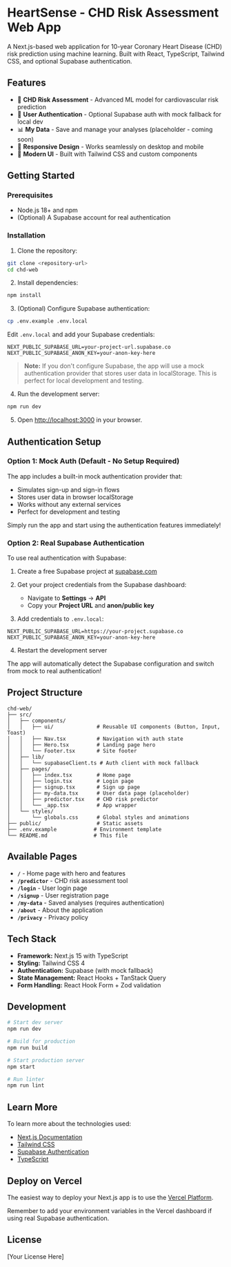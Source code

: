 # HeartSense - CHD Risk Assessment Web App

A Next.js-based web application for 10-year Coronary Heart Disease (CHD) risk prediction using machine learning. Built with React, TypeScript, Tailwind CSS, and optional Supabase authentication.

## Features

- 🏥 **CHD Risk Assessment** - Advanced ML model for cardiovascular risk prediction
- 🔐 **User Authentication** - Optional Supabase auth with mock fallback for local dev
- 📊 **My Data** - Save and manage your analyses (placeholder - coming soon)
- 📱 **Responsive Design** - Works seamlessly on desktop and mobile
- 🎨 **Modern UI** - Built with Tailwind CSS and custom components

## Getting Started

### Prerequisites

- Node.js 18+ and npm
- (Optional) A Supabase account for real authentication

### Installation

1. Clone the repository:
```bash
git clone <repository-url>
cd chd-web
```

2. Install dependencies:
```bash
npm install
```

3. (Optional) Configure Supabase authentication:
```bash
cp .env.example .env.local
```

Edit `.env.local` and add your Supabase credentials:
```env
NEXT_PUBLIC_SUPABASE_URL=your-project-url.supabase.co
NEXT_PUBLIC_SUPABASE_ANON_KEY=your-anon-key-here
```

> **Note:** If you don't configure Supabase, the app will use a mock authentication provider that stores user data in localStorage. This is perfect for local development and testing.

4. Run the development server:
```bash
npm run dev
```

5. Open [http://localhost:3000](http://localhost:3000) in your browser.

## Authentication Setup

### Option 1: Mock Auth (Default - No Setup Required)

The app includes a built-in mock authentication provider that:
- Simulates sign-up and sign-in flows
- Stores user data in browser localStorage
- Works without any external services
- Perfect for development and testing

Simply run the app and start using the authentication features immediately!

### Option 2: Real Supabase Authentication

To use real authentication with Supabase:

1. Create a free Supabase project at [supabase.com](https://supabase.com)

2. Get your project credentials from the Supabase dashboard:
   - Navigate to **Settings** → **API**
   - Copy your **Project URL** and **anon/public key**

3. Add credentials to `.env.local`:
```env
NEXT_PUBLIC_SUPABASE_URL=https://your-project.supabase.co
NEXT_PUBLIC_SUPABASE_ANON_KEY=your-anon-key-here
```

4. Restart the development server

The app will automatically detect the Supabase configuration and switch from mock to real authentication!

## Project Structure

```
chd-web/
├── src/
│   ├── components/
│   │   ├── ui/              # Reusable UI components (Button, Input, Toast)
│   │   ├── Nav.tsx          # Navigation with auth state
│   │   ├── Hero.tsx         # Landing page hero
│   │   └── Footer.tsx       # Site footer
│   ├── lib/
│   │   └── supabaseClient.ts # Auth client with mock fallback
│   ├── pages/
│   │   ├── index.tsx        # Home page
│   │   ├── login.tsx        # Login page
│   │   ├── signup.tsx       # Sign up page
│   │   ├── my-data.tsx      # User data page (placeholder)
│   │   ├── predictor.tsx    # CHD risk predictor
│   │   └── _app.tsx         # App wrapper
│   └── styles/
│       └── globals.css      # Global styles and animations
├── public/                  # Static assets
├── .env.example            # Environment template
└── README.md               # This file
```

## Available Pages

- **`/`** - Home page with hero and features
- **`/predictor`** - CHD risk assessment tool
- **`/login`** - User login page
- **`/signup`** - User registration page
- **`/my-data`** - Saved analyses (requires authentication)
- **`/about`** - About the application
- **`/privacy`** - Privacy policy

## Tech Stack

- **Framework:** Next.js 15 with TypeScript
- **Styling:** Tailwind CSS 4
- **Authentication:** Supabase (with mock fallback)
- **State Management:** React Hooks + TanStack Query
- **Form Handling:** React Hook Form + Zod validation

## Development

```bash
# Start dev server
npm run dev

# Build for production
npm run build

# Start production server
npm start

# Run linter
npm run lint
```

## Learn More

To learn more about the technologies used:

- [Next.js Documentation](https://nextjs.org/docs)
- [Tailwind CSS](https://tailwindcss.com/docs)
- [Supabase Authentication](https://supabase.com/docs/guides/auth)
- [TypeScript](https://www.typescriptlang.org/docs)

## Deploy on Vercel

The easiest way to deploy your Next.js app is to use the [Vercel Platform](https://vercel.com/new).

Remember to add your environment variables in the Vercel dashboard if using real Supabase authentication.

## License

[Your License Here]

